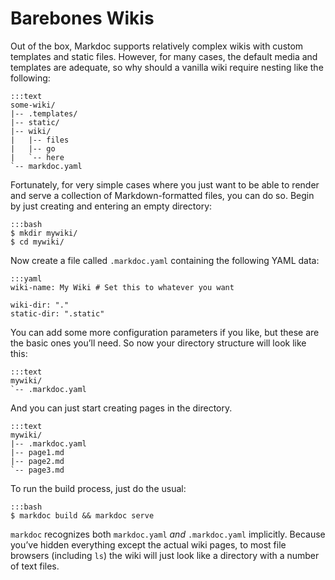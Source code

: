 # Barebones Wikis

Out of the box, Markdoc supports relatively complex wikis with custom templates and static files. However, for many cases, the default media and templates are adequate, so why should a vanilla wiki require nesting like the following:

    :::text
    some-wiki/
    |-- .templates/
    |-- static/
    |-- wiki/
    |   |-- files
    |   |-- go
    |   `-- here
    `-- markdoc.yaml

Fortunately, for very simple cases where you just want to be able to render and serve a collection of Markdown-formatted files, you can do so. Begin by just creating and entering an empty directory:

    :::bash
    $ mkdir mywiki/
    $ cd mywiki/

Now create a file called `.markdoc.yaml` containing the following YAML data:

    :::yaml
    wiki-name: My Wiki # Set this to whatever you want
    
    wiki-dir: "."
    static-dir: ".static"

You can add some more configuration parameters if you like, but these are the basic ones you’ll need. So now your directory structure will look like this:

    :::text
    mywiki/
    `-- .markdoc.yaml

And you can just start creating pages in the directory.

    :::text
    mywiki/
    |-- .markdoc.yaml
    |-- page1.md
    |-- page2.md
    `-- page3.md

To run the build process, just do the usual:

    :::bash
    $ markdoc build && markdoc serve

`markdoc` recognizes both `markdoc.yaml` *and* `.markdoc.yaml` implicitly. Because you’ve hidden everything except the actual wiki pages, to most file browsers (including `ls`) the wiki will just look like a directory with a number of text files.
